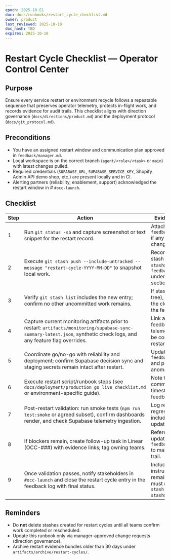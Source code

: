 ```yaml
---
epoch: 2025.10.E1
doc: docs/runbooks/restart_cycle_checklist.md
owner: product
last_reviewed: 2025-10-10
doc_hash: TBD
expires: 2025-10-18
---
```


# Restart Cycle Checklist — Operator Control Center

## Purpose

Ensure every service restart or environment recycle follows a repeatable sequence that preserves operator telemetry, protects in-flight work, and records evidence for audit trails. This checklist aligns with direction governance (`docs/directions/product.md`) and the deployment protocol (`docs/git_protocol.md`).

## Preconditions

- You have an assigned restart window and communication plan approved in `feedback/manager.md`.
- Local workspace is on the correct branch (`agent/<role>/<task>` or `main`) with latest changes pulled.
- Required credentials (`SUPABASE_URL`, `SUPABASE_SERVICE_KEY`, Shopify Admin API demo shop, etc.) are present locally and in CI.
- Alerting partners (reliability, enablement, support) acknowledged the restart window in # `#occ-launch`.

## Checklist

| Step | Action                                                                                                                                                                 | Evidence / Notes                                                                                        |
| ---- | ---------------------------------------------------------------------------------------------------------------------------------------------------------------------- | ------------------------------------------------------------------------------------------------------- |
| 1    | Run `git status -sb` and capture screenshot or text snippet for the restart record.                                                                                    | Attach output to `feedback/<role>.md` if any unexpected changes appear.                                 |
| 2    | Execute `git stash push --include-untracked --message "restart-cycle-YYYY-MM-DD"` to snapshot local work.                                                              | Record resulting stash ID (e.g., `stash@{0}`) in `feedback/product.md` under **Restart Cycle** section. |
| 3    | Verify `git stash list` includes the new entry; confirm no other uncommitted work remains.                                                                             | If stash fails (clean tree), explicitly note the clean state in the feedback log.                       |
| 4    | Capture current monitoring artifacts prior to restart: `artifacts/monitoring/supabase-sync-summary-latest.json`, synthetic check logs, and any feature flag overrides. | Link artifacts in the feedback log so telemetry deltas can be compared post-restart.                    |
| 5    | Coordinate go/no-go with reliability and deployment; confirm Supabase decision sync and staging secrets remain intact after restart.                                   | Update `feedback/product.md` and ping reliability if anomalies surface.                                 |
| 6    | Execute restart script/runbook steps (see `docs/deployment/production_go_live_checklist.md` or environment-specific guide).                                            | Note the exact command(s) and timestamps in the feedback log.                                           |
| 7    | Post-restart validation: run smoke tests (`npm run test:smoke` or agreed subset), confirm dashboards render, and check Supabase telemetry ingestion.                   | Log results and any regressions, including links to updated artifacts.                                  |
| 8    | If blockers remain, create follow-up task in Linear (OCC-###) with evidence links; tag owning teams.                                                                   | Reference backlog updates in `feedback/product.md` to maintain audit trail.                             |
| 9    | Once validation passes, notify stakeholders in `#occ-launch` and close the restart cycle entry in the feedback log with final status.                                  | Include stash pop instructions if remaining work must resume (`git stash pop stash@{n}`).               |

## Reminders

- Do **not** delete stashes created for restart cycles until all teams confirm work completed or rescheduled.
- Update this runbook only via manager-approved change requests (direction governance).
- Archive restart evidence bundles older than 30 days under `artifacts/archive/restart-cycles/`.
